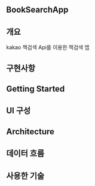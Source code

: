 ## BookSearchApp

## 개요

kakao 책검색 Api를 이용한 책검색 앱

## 구현사항

## Getting Started

## UI 구성

## Architecture

## 데이터 흐름

## 사용한 기술